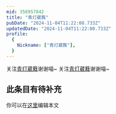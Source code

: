 ```yaml
---
mid: 356957842
title: "青灯葳蕤"
pubDate: "2024-11-04T11:22:08.733Z"
updatedDate: "2024-11-04T11:22:08.733Z"
profile:
  {
    Nickname: ["青灯葳蕤"],
  }
---
```


关注[青灯葳蕤](https://space.bilibili.com/356957842)谢谢喵~ 关注[青灯葳蕤](https://space.bilibili.com/356957842)谢谢喵~

## 此条目有待补充
你可以在[这里](https://github.com/Yuhanawa/VTuber.ICU/edit/master/src/content/v/青灯葳蕤/index.md)编辑本文
